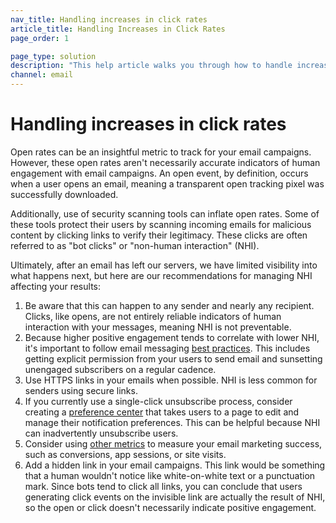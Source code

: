 ```yaml
---
nav_title: Handling increases in click rates
article_title: Handling Increases in Click Rates
page_order: 1

page_type: solution
description: "This help article walks you through how to handle increases in your email click rates."
channel: email
---
```


# Handling increases in click rates

Open rates can be an insightful metric to track for your email campaigns. However, these open rates aren't necessarily accurate indicators of human engagement with email campaigns. An open event, by definition, occurs when a user opens an email, meaning a transparent open tracking pixel was successfully downloaded. 

Additionally, use of security scanning tools can inflate open rates. Some of these tools protect their users by scanning incoming emails for malicious content by clicking links to verify their legitimacy. These clicks are often referred to as "bot clicks" or "non-human interaction" (NHI). 

Ultimately, after an email has left our servers, we have limited visibility into what happens next, but here are our recommendations for managing NHI affecting your results:

1. Be aware that this can happen to any sender and nearly any recipient. Clicks, like opens, are not entirely reliable indicators of human interaction with your messages, meaning NHI is not preventable.
2. Because higher positive engagement tends to correlate with lower NHI, it's important to follow email messaging [best practices]({{site.baseurl}}/user_guide/message_building_by_channel/email/best_practices). This includes getting explicit permission from your users to send email and sunsetting unengaged subscribers on a regular cadence. 
3. Use HTTPS links in your emails when possible. NHI is less common for senders using secure links.
4. If you currently use a single-click unsubscribe process, consider creating a [preference center]({{site.baseurl}}/user_guide/message_building_by_channel/email/preference_center/overview) that takes users to a page to edit and manage their notification preferences. This can be helpful because NHI can inadvertently unsubscribe users.
5. Consider using [other metrics]({{site.baseurl}}/user_guide/message_building_by_channel/email/reporting_and_analytics/email_reporting/#email-performance) to measure your email marketing success, such as conversions, app sessions, or site visits.
6. Add a hidden link in your email campaigns. This link would be something that a human wouldn't notice like white-on-white text or a punctuation mark. Since bots tend to click all links, you can conclude that users generating click events on the invisible link are actually the result of NHI, so the open or click doesn't necessarily indicate positive engagement.